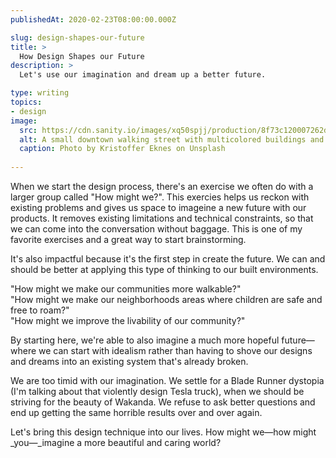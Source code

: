 ```yaml
---
publishedAt: 2020-02-23T08:00:00.000Z

slug: design-shapes-our-future
title: >
  How Design Shapes our Future
description: >
  Let's use our imagination and dream up a better future.

type: writing
topics:
- design
image:
  src: https://cdn.sanity.io/images/xq50spjj/production/8f73c120007262d4b6ab14f44f9e5b92c972a61a-4000x2667.jpg
  alt: A small downtown walking street with multicolored buildings and people walking down the road.
  caption: Photo by Kristoffer Eknes on Unsplash
  
---
```


When we start the design process, there's an exercise we often do with a larger group called "How might we?". This exercies helps us reckon with existing problems and gives us space to imageine a new future with our products. It removes existing limitations and technical constraints, so that we can come into the conversation without baggage. This is one of my favorite exercises and a great way to start brainstorming.  
  
It's also impactful because it's the first step in create the future. We can and should be better at applying this type of thinking to our built environments.   
  
"How might we make our communities more walkable?"  
"How might we make our neighborhoods areas where children are safe and free to roam?"  
"How might we improve the livability of our community?"  
  
By starting here, we're able to also imagine a much more hopeful future—where we can start with idealism rather than having to shove our designs and dreams into an existing system that's already broken.   
  
We are too timid with our imagination. We settle for a Blade Runner dystopia (I'm talking about that violently design Tesla truck), when we should be striving for the beauty of Wakanda. We refuse to ask better questions and end up getting the same horrible results over and over again.  
  
Let's bring this design technique into our lives. How might we—how might _you—_imagine a more beautiful and caring world?